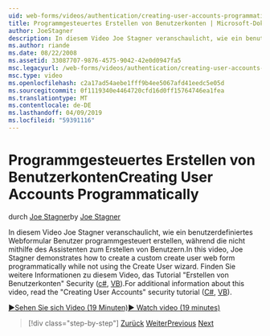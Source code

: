 ```yaml
---
uid: web-forms/videos/authentication/creating-user-accounts-programmatically
title: Programmgesteuertes Erstellen von Benutzerkonten | Microsoft-Dokumentation
author: JoeStagner
description: In diesem Video Joe Stagner veranschaulicht, wie ein benutzerdefiniertes Webformular Benutzer programmgesteuert erstellen, während die nicht mithilfe des Assistenten zum Erstellen von Benutzern. Für zusätzliche ich...
ms.author: riande
ms.date: 08/22/2008
ms.assetid: 33087707-9876-4575-9042-42e0d0947fa5
msc.legacyurl: /web-forms/videos/authentication/creating-user-accounts-programmatically
msc.type: video
ms.openlocfilehash: c2a17ad54aebe1fff9b4ee5067afd41eedc5e05d
ms.sourcegitcommit: 0f1119340e4464720cfd16d0ff15764746ea1fea
ms.translationtype: MT
ms.contentlocale: de-DE
ms.lasthandoff: 04/09/2019
ms.locfileid: "59391116"
---
```

# <a name="creating-user-accounts-programmatically"></a><span data-ttu-id="45d2e-104">Programmgesteuertes Erstellen von Benutzerkonten</span><span class="sxs-lookup"><span data-stu-id="45d2e-104">Creating User Accounts Programmatically</span></span>

<span data-ttu-id="45d2e-105">durch [Joe Stagner](https://github.com/JoeStagner)</span><span class="sxs-lookup"><span data-stu-id="45d2e-105">by [Joe Stagner](https://github.com/JoeStagner)</span></span>

<span data-ttu-id="45d2e-106">In diesem Video Joe Stagner veranschaulicht, wie ein benutzerdefiniertes Webformular Benutzer programmgesteuert erstellen, während die nicht mithilfe des Assistenten zum Erstellen von Benutzern.</span><span class="sxs-lookup"><span data-stu-id="45d2e-106">In this video, Joe Stagner demonstrates how to create a custom create user web form programmatically while not using the Create User wizard.</span></span> <span data-ttu-id="45d2e-107">Finden Sie weitere Informationen zu diesem Video, das Tutorial "Erstellen von Benutzerkonten" Security ([c#](../../overview/older-versions-security/membership/creating-user-accounts-cs.md), [VB](../../overview/older-versions-security/membership/creating-user-accounts-vb.md)).</span><span class="sxs-lookup"><span data-stu-id="45d2e-107">For additional information about this video, read the "Creating User Accounts" security tutorial ([C#](../../overview/older-versions-security/membership/creating-user-accounts-cs.md), [VB](../../overview/older-versions-security/membership/creating-user-accounts-vb.md)).</span></span>

[<span data-ttu-id="45d2e-108">&#9654;Sehen Sie sich Video (19 Minuten)</span><span class="sxs-lookup"><span data-stu-id="45d2e-108">&#9654; Watch video (19 minutes)</span></span>](https://channel9.msdn.com/Blogs/ASP-NET-Site-Videos/creating-user-accounts-programmatically)

> [!div class="step-by-step"]
> <span data-ttu-id="45d2e-109">[Zurück](creating-user-accounts-with-the-create-user-wizard.md)
> [Weiter](validating-users-manually.md)</span><span class="sxs-lookup"><span data-stu-id="45d2e-109">[Previous](creating-user-accounts-with-the-create-user-wizard.md)
[Next](validating-users-manually.md)</span></span>
